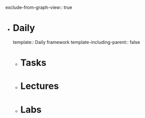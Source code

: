 exclude-from-graph-view:: true

- # Daily
  template:: Daily framework
  template-including-parent:: false
	- # Tasks
	- # Lectures
	- # Labs